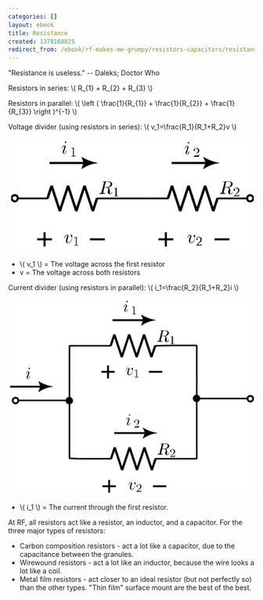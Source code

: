 ```yaml
---
categories: []
layout: ebook
title: Resistance
created: 1378168825
redirect_from: /ebook/rf-makes-me-grumpy/resistors-capacitors/resistance
---
```

"Resistance is useless." -- Daleks; Doctor Who

Resistors in series:
\\( R_{1} + R_{2} + R_{3} \\)

Resistors in parallel:
\\( \left ( \frac{1}{R_{1}} + \frac{1}{R_{2}} + \frac{1}{R_{3}} \right )^{-1} \\)

Voltage divider (using resistors in series):
\\( v_1=\frac{R_1}{R_1+R_2}v \\)

![Voltage divider](/files/Voltage-Divider.png)

* \\( v_1 \\) = The voltage across the first resistor
* v = The voltage across both resistors

Current divider (using resistors in parallel):
\\( i_1=\frac{R_2}{R_1+R_2}i \\)

![Current divider](/files/Current-Divider.png)

* \\( i_1 \\) = The current through the first resistor.

At RF, all resistors act like a resistor, an inductor, and a capacitor.  For the three major types of resistors:

* Carbon composition resistors - act a lot like a capacitor, due to the capacitance between the granules.
* Wirewound resistors - act a lot like an inductor, because the wire looks a lot like a coil.
* Metal film resistors - act closer to an ideal resistor (but not perfectly so) than the other types.  "Thin film" surface mount are the best of the best.

